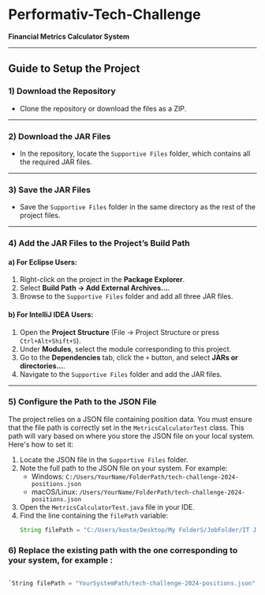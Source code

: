 # Performativ-Tech-Challenge  
**Financial Metrics Calculator System**  

---

## Guide to Setup the Project  

### 1) Download the Repository  

- Clone the repository or download the files as a ZIP.  

---

### 2) Download the JAR Files  

- In the repository, locate the `Supportive Files` folder, which contains all the required JAR files.  

---

### 3) Save the JAR Files  

- Save the `Supportive Files` folder in the same directory as the rest of the project files.  

---

### 4) Add the JAR Files to the Project’s Build Path  

#### a) For Eclipse Users:  
1. Right-click on the project in the **Package Explorer**.  
2. Select **Build Path -> Add External Archives...**.  
3. Browse to the `Supportive Files` folder and add all three JAR files.  

#### b) For IntelliJ IDEA Users:  
1. Open the **Project Structure** (File -> Project Structure or press `Ctrl+Alt+Shift+S`).  
2. Under **Modules**, select the module corresponding to this project.  
3. Go to the **Dependencies** tab, click the `+` button, and select **JARs or directories...**.  
4. Navigate to the `Supportive Files` folder and add the JAR files.  

---

### 5) Configure the Path to the JSON File  

The project relies on a JSON file containing position data. You must ensure that the file path is correctly set in the `MetricsCalculatorTest` class. This path will vary based on where you store the JSON file on your local system. Here's how to set it:  

1. Locate the JSON file in the `Supportive Files` folder.  
2. Note the full path to the JSON file on your system. For example:  
   - Windows: `C:/Users/YourName/FolderPath/tech-challenge-2024-positions.json`  
   - macOS/Linux: `/Users/YourName/FolderPath/tech-challenge-2024-positions.json`  
3. Open the `MetricsCalculatorTest.java` file in your IDE.  
4. Find the line containing the `filePath` variable:  
   ```java  
   String filePath = "C:/Users/koste/Desktop/My FolderS/JobFolder/IT JobS/PerFormatiV-Job/tech-challenge-2024-positions.json";  

### 6) Replace the existing path with the one corresponding to your system, for example : 

 ```java  

`String filePath = "YourSystemPath/tech-challenge-2024-positions.json"; 
